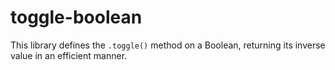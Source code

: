 # toggle-boolean

This library defines the `.toggle()` method on a Boolean, returning its inverse
value in an efficient manner.
